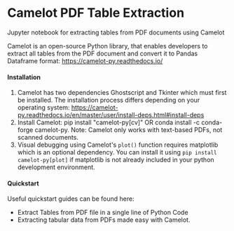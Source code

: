 # Camelot PDF Table Extraction
Jupyter notebook for extracting tables from PDF documents using Camelot

Camelot is an open-source Python library, that enables developers to extract all tables from the PDF document and convert it to Pandas Dataframe format: https://camelot-py.readthedocs.io/

#### Installation

1. Camelot has two dependencies Ghostscript and Tkinter which must first be installed. The installation process differs depending on your operating system: https://camelot-py.readthedocs.io/en/master/user/install-deps.html#install-deps
2. Install Camelot: pip install "camelot-py[cv]" OR conda install -c conda-forge camelot-py.
Note: Camelot only works with text-based PDFs, not scanned documents.
3. Visual debugging using Camelot's `plot()` function requires matplotlib which is an optional dependency. You can install it using `pip install camelot-py[plot]` if matplotlib is not already included in your python development environment.

#### Quickstart

Useful quickstart guides can be found here:

- Extract Tables from PDF file in a single line of Python Code
- Extracting tabular data from PDFs made easy with Camelot.
